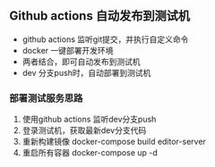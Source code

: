 ## Github actions 自动发布到测试机
- github actions 监听git提交，并执行自定义命令
- docker 一键部署开发环境
- 两者结合，即可自动发布到测试机
- dev 分支push时，自动部署到测试机


### 部署测试服务思路
1. 使用github actions 监听dev分支push
2. 登录测试机，获取最新dev分支代码
3. 重新构建镜像 docker-compose build editor-server 
4. 重启所有容器 docker-compose up -d
